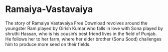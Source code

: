Ramaiya-Vastavaiya
==================

The story of Ramaiya Vastavaiya Free Download revolves around the youngster Ram played by Girish Kumar who falls in love with Sona played by shruthi Hassan, who is his cousin’s best friend lives in the field of Punjab. He follows her to her farm, where her elder brother (Sonu Sood) challenges him to produce more seed on their fields.
